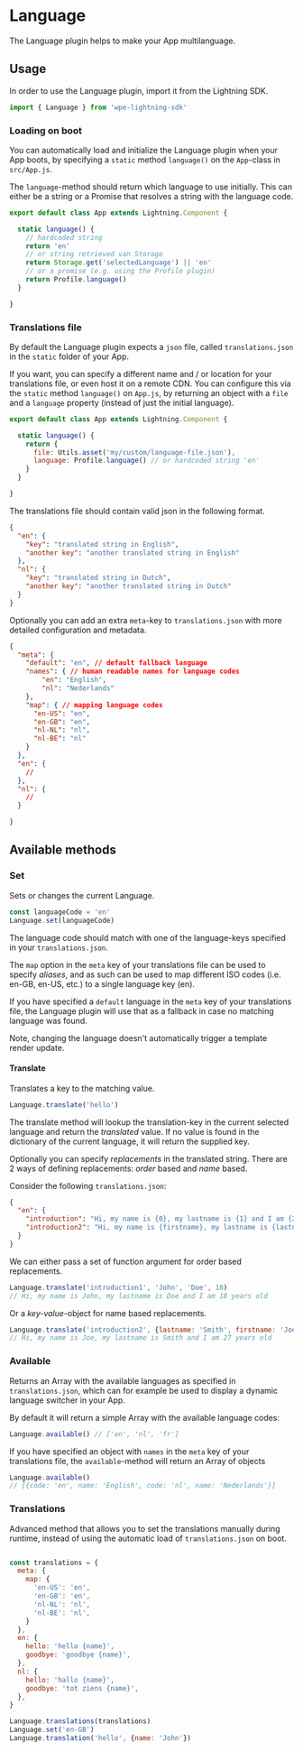 # Language

The Language plugin helps to make your App multilanguage.

## Usage

In order to use the Language plugin, import it from the Lightning SDK.

```js
import { Language } from 'wpe-lightning-sdk'
```

### Loading on boot

You can automatically load and initialize the Language plugin when your App boots, by specifying a `static` method `language()`
on the `App`-class in `src/App.js`.

The `language`-method should return which language to use initially. This can either be a string or a Promise that resolves a
string with the language code.


```js
export default class App extends Lightning.Component {

  static language() {
    // hardcoded string
    return 'en'
    // or string retrieved van Storage
    return Storage.get('selectedLanguage') || 'en'
    // or a promise (e.g. using the Profile plugin)
    return Profile.language()
  }

}
```

### Translations file

By default the Language plugin expects a `json` file, called `translations.json` in the `static` folder of your App.

If you want, you can specify a different name and / or location for your translations file, or even host it on a remote CDN.
You can configure this via the `static` method `language()` on `App.js`, by returning an object with a `file` and a
`language` property (instead of just the initial language).

```js
export default class App extends Lightning.Component {

  static language() {
    return {
      file: Utils.asset('my/custom/language-file.json'),
      language: Profile.language() // or hardcoded string 'en'
    }
  }

}
```

The translations file should contain valid json in the following format.

```json
{
  "en": {
    "key": "translated string in English",
    "another key": "another translated string in English"
  },
  "nl": {
    "key": "translated string in Dutch",
    "another key": "another translated string in Dutch"
  }
}
```

Optionally you can add an extra `meta`-key to `translations.json` with more detailed configuration and metadata.

```json
{
  "meta": {
    "default": "en", // default fallback language
    "names": { // human readable names for language codes
        "en": "English",
        "nl": "Nederlands"
    },
    "map": { // mapping language codes
      "en-US": "en",
      "en-GB": "en",
      "nl-NL": "nl",
      "nl-BE": "nl"
    }
  },
  "en": {
    //
  },
  "nl": {
    //
  }

}
```

## Available methods

### Set

Sets or changes the current Language.

```js
const languageCode = 'en'
Language.set(languageCode)
```

The language code should match with one of the language-keys specified in your `translations.json`.

The `map` option in the `meta` key of your translations file can be used to specify _aliases_, and as such can be used
to map different ISO codes (i.e. en-GB, en-US, etc.) to a single language key (en).

If you have specified a `default` language in the `meta` key of your translations file, the Language plugin will use
that as a fallback in case no matching language was found.

Note, changing the language doesn't automatically trigger a template render update.

#### Translate

Translates a key to the matching value.

```js
Language.translate('hello')
```

The translate method will lookup the translation-key in the current selected language and return the _translated_ value.
If no value is found in the dictionary of the current language, it will return the supplied key.

Optionally you can specify _replacements_ in the translated string. There are 2 ways of defining replacements: _order_ based and _name_ based.

Consider the following `translations.json`:

```json
{
  "en": {
    "introduction": "Hi, my name is {0}, my lastname is {1} and I am {2} years old",
    "introduction2": "Hi, my name is {firstname}, my lastname is {lastname} and I am {age} years old",
  }
}
```

We can either pass a set of function argument for order based replacements.

```js
Language.translate('introduction1', 'John', 'Doe', 18)
// Hi, my name is John, my lastname is Doe and I am 18 years old
```

Or a _key-value_-object for name based replacements.

```js
Language.translate('introduction2', {lastname: 'Smith', firstname: 'Joe', kids: 27}) // name based replacements
// Hi, my name is Joe, my lastname is Smith and I am 27 years old
```

### Available

Returns an Array with the available languages as specified in `translations.json`, which can for example be used to display
a dynamic language switcher in your App.

By default it will return a simple Array with the available language codes:

```js
Language.available() // ['en', 'nl', 'fr']
```

If you have specified an object with `names` in the `meta` key of your translations file, the `available`-method will return an
Array of objects

```js
Language.available()
// [{code: 'en', name: 'English', code: 'nl', name: 'Nederlands'}]
```

### Translations

Advanced method that allows you to set the translations manually during runtime, instead of using the automatic load
of `translations.json` on boot.

```js

const translations = {
  meta: {
    map: {
      'en-US': 'en',
      'en-GB': 'en',
      'nl-NL': 'nl',
      'nl-BE': 'nl',
    }
  },
  en: {
    hello: 'hello {name}',
    goodbye: 'goodbye {name}',
  },
  nl: {
    hello: 'hallo {name}',
    goodbye: 'tot ziens {name}',
  },
}

Language.translations(translations)
Language.set('en-GB')
Language.translation('hello', {name: 'John'})
```
